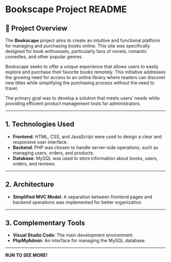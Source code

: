 # **Bookscape Project README**

## 📖 **Project Overview**

The **Bookscape** project aims to create an intuitive and functional platform for managing and purchasing books online. This site was specifically designed for book enthusiasts, particularly fans of novels, romantic comedies, and other popular genres.

Bookscape seeks to offer a unique experience that allows users to easily explore and purchase their favorite books remotely. This initiative addresses the growing need for access to an online library where readers can discover new titles while simplifying the purchasing process without the need to travel.

The primary goal was to develop a solution that meets users’ needs while providing efficient product management tools for administrators.

---

## 1. **Technologies Used**

- **Frontend**: HTML, CSS, and JavaScript were used to design a clear and responsive user interface.
- **Backend**: PHP was chosen to handle server-side operations, such as managing users, orders, and products.
- **Database**: MySQL was used to store information about books, users, orders, and reviews.

---

## 2. **Architecture**

- **Simplified MVC Model**: A separation between frontend pages and backend operations was implemented for better organization.

---

## 3. **Complementary Tools**

- **Visual Studio Code**: The main development environment.
- **PhpMyAdmin**: An interface for managing the MySQL database.

---

**RUN TO SEE MORE!**
